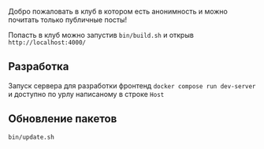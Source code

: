 Добро пожаловать в клуб в котором есть анонимность и можно почитать только публичные посты!

Попасть в клуб можно запустив `bin/build.sh` и открыв `http://localhost:4000/`

## Разработка
Запуск сервера для разработки фронтенд `docker compose run dev-server` и доступно по урлу написаному в строке `Host` 

## Обновление пакетов
`bin/update.sh`
